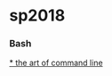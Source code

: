# sp2018



### Bash
  <a href="https://github.com/jlevy/the-art-of-command-line/blob/master/README.md" > * the art of command line<a/>
  

